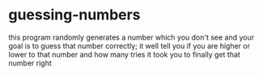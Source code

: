 # guessing-numbers
this program randomly generates a number which you don't see and your goal is to guess that number correctly; it well tell you if you are higher or lower to that number and how many tries it took you to finally get that number right
